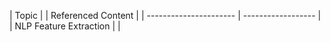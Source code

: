 | Topic                  | | Referenced Content |
| ---------------------- | ------------------ |
| NLP Feature Extraction |                    |